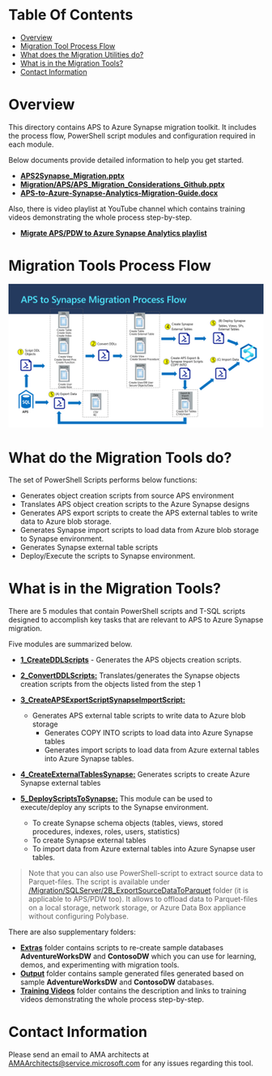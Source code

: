
# **Table Of Contents**
 - [Overview](#overview) 
 - [Migration Tool Process Flow](#migration-tools-process-flow)
 - [What does the Migration Utilities do?](#what-do-the-migration-tools-do?)
 - [What is in the Migration Tools?](#what-is-in-the-migration-tools?)
 - [Contact Information](#contact-information)



# Overview

This directory contains APS to Azure Synapse migration toolkit. It includes the process flow, PowerShell script modules and configuration required in each module.

Below documents provide detailed information to help you get started.

- [**APS2Synapse_Migration.pptx**](APS2Synapse_Migration.pptx) 
- [**Migration/APS/APS_Migration_Considerations_Github.pptx**](APS_Migration_Considerations_Github.pptx) 
- [**APS-to-Azure-Synapse-Analytics-Migration-Guide.docx**](APS-to-Azure-Synapse-Analytics-Migration-Guide.docx) 

Also, there is video playlist at YouTube channel which contains training videos demonstrating the whole process step-by-step.

- [**Migrate APS/PDW to Azure Synapse Analytics playlist**](https://youtube.com/playlist?list=PLTPqkIPx9Hx8-dxWWv9Wyup2RQMMa6lHx) 




# Migration Tools Process Flow

![Tool Processflow](Images/ProcessFlow_v2.PNG)



# What do the Migration Tools do?

The set of PowerShell Scripts performs below functions:

- Generates object creation scripts from source APS environment
- Translates APS object creation scripts to the Azure Synapse designs
- Generates APS export scripts to create the APS external tables to write data to Azure blob storage.
- Generates Synapse import scripts to load data from Azure blob storage to Synapse environment.
- Generates Synapse external table scripts
- Deploy/Execute the scripts to Synapse environment.



# What is in the Migration Tools?

There are 5 modules that contain PowerShell scripts and T-SQL scripts designed to accomplish key tasks that are relevant to APS to Azure Synapse migration.

Five modules are summarized below.

- [**1_CreateDDLScripts**](1_CreateDDLScripts) - Generates the APS objects creation scripts.

- [**2_ConvertDDLScripts:**](2_ConvertDDLScripts) Translates/generates the Synapse objects creation scripts from the objects listed from the step 1

- [**3_CreateAPSExportScriptSynapseImportScript:**](3_CreateAPSExportScriptSynapseImportScript) 
  - Generates APS external table scripts to write data to Azure blob storage
    - Generates COPY INTO scripts to load data into Azure Synapse tables 
    - Generates import scripts to load data from Azure external tables into Azure Synapse tables.
  
- [**4_CreateExternalTablesSynapse:**](4_CreateExternalTablesSynapse) Generates scripts to create Azure Synapse external tables

- [**5_DeployScriptsToSynapse:**](5_DeployScriptsToSynapse) 
    This module can be used to execute/deploy any scripts to the Synapse environment.
    - To create Synapse schema objects (tables, views, stored procedures, indexes, roles, users, statistics)
    - To create Synapse external tables
    - To import data from Azure external tables into Azure Synapse user tables.
    

> Note that you can also use PowerShell-script to extract source data to Parquet-files. The script is available under [/Migration/SQLServer/2B_ExportSourceDataToParquet](../SQLServer/2B_ExportSourceDataToParquet) folder (it is applicable to APS/PDW too). It allows to offload data to Parquet-files on a local storage, network storage, or Azure Data Box appliance without configuring Polybase.

There are also supplementary folders:

- [**Extras**](Extras) folder contains scripts to re-create sample databases **AdventureWorksDW** and **ContosoDW** which you can use for learning, demos, and experimenting with migration tools.
- [**Output**](Output) folder contains sample generated files generated based on sample **AdventureWorksDW** and **ContosoDW** databases.
- [**Training Videos**](Training%20Videos) folder contains the description and links to training videos demonstrating the whole process step-by-step.



# Contact Information

Please send an email to AMA architects at <AMAArchitects@service.microsoft.com> for any issues regarding this tool.
